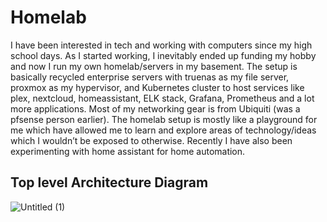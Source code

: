 # Homelab
I have been interested in tech
and working with computers since my
high school days. As I started working, I inevitably ended
up funding my hobby and now I run
my own homelab/servers in my
basement. The setup is basically recycled
enterprise servers with truenas as my
file server, proxmox as my hypervisor,
and Kubernetes cluster to host
services like plex, nextcloud,
homeassistant, ELK stack, Grafana,
Prometheus and a lot more
applications. Most of my networking
gear is from Ubiquiti (was a pfsense
person earlier). The homelab setup is mostly
like a playground for me which have allowed me to learn and explore areas of
technology/ideas which I wouldn’t be exposed to otherwise. Recently I have
also been experimenting with home assistant for home automation.

## Top level Architecture Diagram
![Untitled (1)](https://github.com/user-attachments/assets/9b75c0af-127a-41e3-85f6-f597e1fc6d6f)
